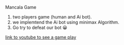 Mancala Game
1) two players game (human and Ai bot).
2) we implemtend the Ai bot using minimax Algorithm.
3) Go try to defeat our bot :grinning:


[link to youtube to see a game play](https://www.youtube.com/watch?v=vQ5JFX8N_1M)
